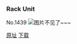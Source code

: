 ### Rack Unit
No.1439
![图片不见了~~~](https://imgs.xkcd.com/comics/rack_unit.png)

[原址](https://xkcd.com//1439) [下载](https://imgs.xkcd.com/comics/rack_unit.png)

